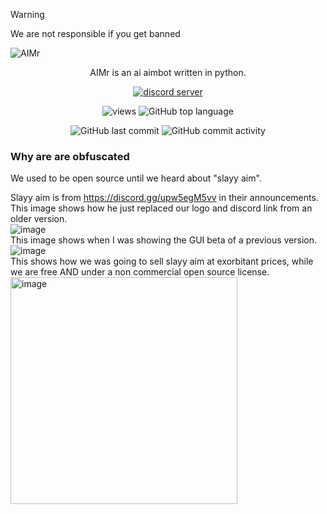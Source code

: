 > [!WARNING]
> We are not responsible if you get banned



![AIMr](https://external-content.duckduckgo.com/iu/?u=https://i.imgur.com/KREk0tS.gif)
<p align="center">AIMr is an ai aimbot written in python.</p>

<div align="center">
  
[![discord server](https://dcbadge.vercel.app/api/server/AIMr)](https://discord.gg/AIMr)

![views](https://hits.seeyoufarm.com/api/count/incr/badge.svg?url=https%3A%2F%2Fgithub.com%2Fkbdevs%2Fai-aimbot&count_bg=%239279B5&title_bg=%23555555&icon=&icon_color=%23FFFFFF&title=Views&edge_flat=false) ![GitHub top language](https://img.shields.io/github/languages/top/ai-aimbot/aimr?labelColor=%235B5B5B&color=%23907FB0) 

![GitHub last commit](https://img.shields.io/github/last-commit/ai-aimbot/AIMr?labelColor=%235B5B5B&color=%23907FB0) ![GitHub commit activity](https://img.shields.io/github/commit-activity/w/ai-aimbot/AIMr?labelColor=%235B5B5B&color=%238A79AA)


  
</div>


### Why are are obfuscated
We used to be open source until we heard about "slayy aim".

Slayy aim is from https://discord.gg/upw5egM5vv in their announcements.
This image shows how he just replaced our logo and discord link from an older version. <br>
![image](https://github.com/ai-aimbot/AIMr/assets/86767129/f332ea45-c060-47b8-9081-c021f1dae31e) <br>
This image shows when I was showing the GUI beta of a previous version. <br>
![image](https://github.com/ai-aimbot/AIMr/assets/86767129/3b2e3b1b-df1e-45f9-ba04-6d7265c16144) <br>
This shows how we was going to sell slayy aim at exorbitant prices, while we are free AND under a non commercial open source license. <br>
<img width="363" alt="image" src="https://github.com/ai-aimbot/AIMr/assets/86767129/56de4d4d-9144-4ba1-92cc-8b6151731a0f"> <br>
